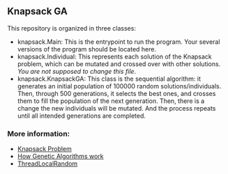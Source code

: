 ## Knapsack GA

This repository is organized in three classes:

* knapsack.Main: This is the entrypoint to run the program. Your several versions of the program should be located here.
* knapsack.Individual: This represents each solution of the Knapsack problem, which can be mutated and crossed over with other solutions. *You are not supposed to change this file*.
* knapsack.KnapsackGA: This class is the sequential algorithm: it generates an initial population of 100000 random solutions/individuals. Then, through 500 generations, it selects the best ones, and crosses them to fill the population of the next generation. Then, there is a change the new individuals will be mutated. And the process repeats until all intended generations are completed.


### More information:

* [Knapsack Problem](https://en.wikipedia.org/wiki/Knapsack_problem)
* [How Genetic Algorithms work](https://saturncloud.io/blog/what-are-genetic-algorithms-and-how-do-they-work/)
* [ThreadLocalRandom](https://docs.oracle.com/javase/8/docs/api/java/util/concurrent/ThreadLocalRandom.html)
